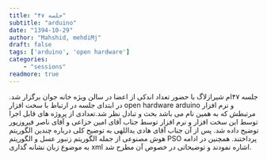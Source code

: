 ```yaml
---
title: "جلسه ۴۷"
subtitle: "arduino"
date: "1394-10-29"
author: "Mahshid, mehdiMj"
draft: false
tags: ['arduino', 'open hardware']
categories:
    - "sessions"
readmore: true
---
```

جلسه ۴۷ام شیرازلاگ با حضور تعداد اندکی از اعضا در سالن ویژه خانه جوان برگزار شد. در ابتدای جلسه در ارتباط با سخت افزار open hardware arduino و نرم افزار مرتبطش که به همین نام می باشد بحث و تبادل نظر شد.تعدادی از پروژه های قابل اجرا توسط این سخت افزار و نرم افزار توسط جناب آقای امین خزاعی و آقای ناصر فیروزپور توضیح داده شد. پس از آن جناب آقای هادی یداللهی به توضیح کلی درباره چندین الگوریتم هوش مصنوعی از جمله الگوریتم زنبور عسل و الگوریتم PSO پرداختند. همچنین در ادامه به موضوع زبان نشانه گذاری xml اشاره نمودند و توضیحاتی در خصوص آن مطرح شد.

